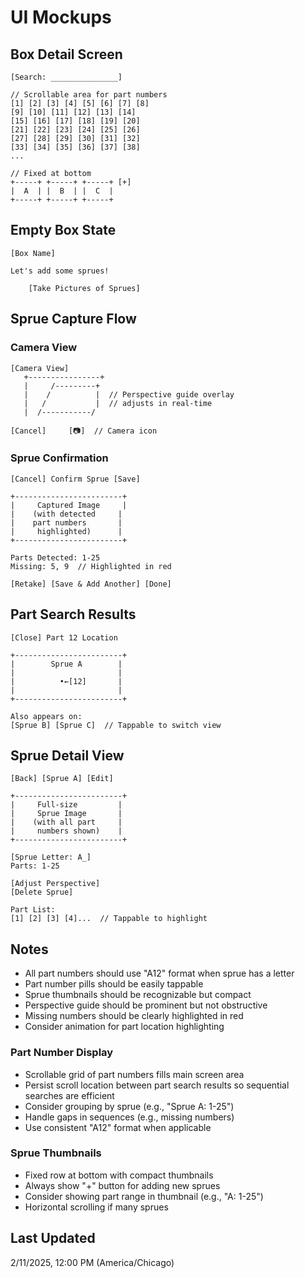 # UI Mockups

## Box Detail Screen
```
[Search: _______________]

// Scrollable area for part numbers
[1] [2] [3] [4] [5] [6] [7] [8]
[9] [10] [11] [12] [13] [14]
[15] [16] [17] [18] [19] [20]
[21] [22] [23] [24] [25] [26]
[27] [28] [29] [30] [31] [32]
[33] [34] [35] [36] [37] [38]
...

// Fixed at bottom
+-----+ +-----+ +-----+ [+]
|  A  | |  B  | |  C  |
+-----+ +-----+ +-----+
```

## Empty Box State
```
[Box Name]

Let's add some sprues!

    [Take Pictures of Sprues]
```

## Sprue Capture Flow

### Camera View
```
[Camera View]
   +----------------+
   |     /---------+
   |    /          |  // Perspective guide overlay
   |   /           |  // adjusts in real-time
   |  /-----------/
   
[Cancel]     [📷]  // Camera icon
```

### Sprue Confirmation
```
[Cancel] Confirm Sprue [Save]

+------------------------+
|     Captured Image     |
|    (with detected     |
|    part numbers       |
|     highlighted)      |
+------------------------+

Parts Detected: 1-25
Missing: 5, 9  // Highlighted in red
         
[Retake] [Save & Add Another] [Done]
```

## Part Search Results
```
[Close] Part 12 Location

+------------------------+
|        Sprue A        |
|                       |
|          •←[12]       |
|                       |
+------------------------+

Also appears on:
[Sprue B] [Sprue C]  // Tappable to switch view
```

## Sprue Detail View
```
[Back] [Sprue A] [Edit]

+------------------------+
|     Full-size         |
|     Sprue Image       |
|    (with all part     |
|     numbers shown)    |
+------------------------+

[Sprue Letter: A_]
Parts: 1-25

[Adjust Perspective]
[Delete Sprue]

Part List:
[1] [2] [3] [4]...  // Tappable to highlight
```

## Notes
- All part numbers should use "A12" format when sprue has a letter
- Part number pills should be easily tappable
- Sprue thumbnails should be recognizable but compact
- Perspective guide should be prominent but not obstructive
- Missing numbers should be clearly highlighted in red
- Consider animation for part location highlighting

### Part Number Display
- Scrollable grid of part numbers fills main screen area
- Persist scroll location between part search results so sequential searches are efficient
- Consider grouping by sprue (e.g., "Sprue A: 1-25")
- Handle gaps in sequences (e.g., missing numbers)
- Use consistent "A12" format when applicable

### Sprue Thumbnails
- Fixed row at bottom with compact thumbnails
- Always show "+" button for adding new sprues
- Consider showing part range in thumbnail (e.g., "A: 1-25")
- Horizontal scrolling if many sprues

## Last Updated
2/11/2025, 12:00 PM (America/Chicago)

